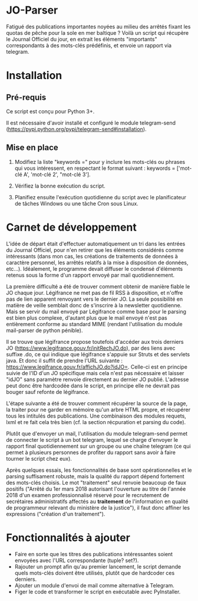 # JO-Parser
Fatigué des publications importantes noyées au milieu des arrêtés fixant les quotas de pêche pour la sole en mer baltique ? Voilà un script qui récupère le Journal Officiel du jour, en extrait les éléments "importants" correspondants à des mots-clés prédéfinis, et envoie un rapport via telegram.

# Installation

## Pré-requis

Ce script est conçu pour Python 3+.

Il est nécessaire d'avoir installé et configuré le module telegram-send (https://pypi.python.org/pypi/telegram-send#installation).

## Mise en place

1. Modifiez la liste "keywords =" pour y inclure les mots-clés ou phrases qui vous intéressent, en respectant le format suivant : keywords = ['mot-clé A', 'mot-clé 2', "mot-clé 3'].

2. Vérifiez la bonne exécution du script.

3. Planifiez ensuite l'exécution quotidienne du script avec le planificateur de tâches Windows ou une tâche Cron sous Linux.

# Carnet de développement

L'idée de départ était d'effectuer automatiquement un tri dans les entrées du Journal Officiel, pour n'en retirer que les éléments considérés comme intéressants (dans mon cas, les créations de traitements de données à caractère personnel, les arrêtés relatifs à la mise à disposition de données, etc...). Idéalement, le programme devait diffuser le condensé d'éléments retenus sous la forme d'un rapport envoyé par mail quotidiennement.

La première difficulté a été de trouver comment obtenir de manière fiable le JO chaque jour. Légifrance ne met pas de fil RSS à disposition, et n'offre pas de lien apparent renvoyant vers le dernier JO. La seule possibilité en matière de veille semblait donc de s'inscrire à la newsletter quotidienne. Mais se servir du mail envoyé par Légifrance comme base pour le parsing est bien plus complexe, d'autant plus que le mail envoyé n'est pas entièrement conforme au standard MIME (rendant l'utilisation du module mail-parser de python pénible).

Il se trouve que légifrance propose toutefois d'accéder aux trois derniers JO (https://www.legifrance.gouv.fr/initRechJO.do), par des liens avec suffixe .do, ce qui indique que légifrance s'appuie sur Struts et des servlets java. Et donc il suffit de prendre l'URL suivante : https://www.legifrance.gouv.fr/affichJO.do?idJO=. Celle-ci est en principe suivie de l'ID d'un JO spécifique mais cela n'est pas nécessaire et laisser "idJO" sans paramètre renvoie directement au dernier JO publié. L'adresse peut donc être hardcodée dans le script, en principe elle ne devrait pas bouger sauf refonte de légifrance.

L'étape suivante a été de trouver comment récupérer la source de la page, la traiter pour ne garder en mémoire qu'un arbre HTML propre, et récupérer tous les intitulés des publications. Une combinaison des modules requets, lxml et re fait cela très bien (cf. la section récpuration et parsing du code).

Plutôt que d'envoyer un mail, l'utilisation du module telegram-send permet de connecter le script à un bot telegram, lequel se charge d'envoyer le rapport final quotidiennement sur un groupe ou une chaîne telegram (ce qui permet à plusieurs personnes de profiter du rapport sans avoir à faire tourner le script chez eux).

Après quelques essais, les fonctionnalités de base sont opérationnelles et le parsing suffisament robuste, mais la qualité du rapport dépend fortement des mots-clés choisis. Le mot "traitement" seul renvoie beaucoup de faux positifs ("Arrêté du 1er mars 2018 autorisant l'ouverture au titre de l'année 2018 d'un examen professionnalisé réservé pour le recrutement de secrétaires administratifs affectés au **traitement** de l'information en qualité de programmeur relevant du ministère de la justice"), il faut donc affiner les expressions ("création d'un traitement").

# Fonctionnalités à ajouter

* Faire en sorte que les titres des publications intéressantes soient envoyées avec l'URL correspondante (tuple? set?).
* Rajouter un prompt afin qu'au premier lancement, le script demande quels mots-clés doivent être utilisés, plutôt que de hardcoder ces derniers.
* Ajouter un module d'envoi de mail comme alternative à Telegram.
* Figer le code et transformer le script en exécutable avec PyInstaller.
